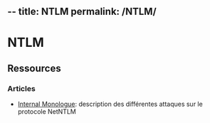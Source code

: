 --
title: NTLM
permalink: /NTLM/
--

# NTLM

## Ressources
### Articles
- [Internal Monologue](https://github.com/eladshamir/Internal-Monologue): description des différentes attaques sur le protocole NetNTLM
